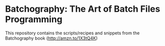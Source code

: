 # Batchography: The Art of Batch Files Programming

This repository contains the scripts/recipes and snippets from the Batchography book (http://amzn.to/1X3tQ4K)

